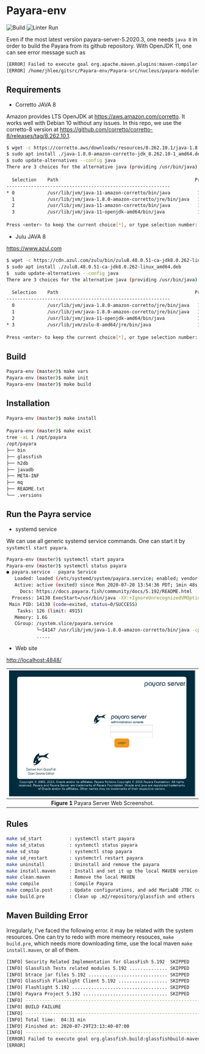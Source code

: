# Payara-env

![Build](https://github.com/jeonghanlee/Payara-env/workflows/Build/badge.svg)
![Linter Run](https://github.com/jeonghanlee/Payara-env/workflows/Linter%20Run/badge.svg)

Even if the most latest version payara-server-5.2020.3, one needs `java 8` in order to build the Payara from its github repository.
With OpenJDK 11, one can see error message such as

```bash
[ERROR] Failed to execute goal org.apache.maven.plugins:maven-compiler-plugin:3.8.0:compile (default-compile) on project asadmin-audit: Compilation failure
[ERROR] /home/jhlee/gitsrc/Payara-env/Payara-src/nucleus/payara-modules/asadmin-audit/src/main/java/fish/payara/audit/admin/SetAdminAuditServiceNotifierConfiguration.java:[168,67] incompatible types: org.jvnet.hk2.config.ConfigBeanProxy cannot be converted to fish.payara.nucleus.notification.configuration.Notifier
```

## Requirements

* Corretto JAVA 8

Amazon provides LTS OpenJDK at <https://aws.amazon.com/corretto>. It works well with Debian 10 without any issues.
In this repo, we use the corretto-8 version at <https://github.com/corretto/corretto-8/releases/tag/8.262.10.1>.

```bash
$ wget -c https://corretto.aws/downloads/resources/8.262.10.1/java-1.8.0-amazon-corretto-jdk_8.262.10-1_amd64.deb
$ sudo apt install ./java-1.8.0-amazon-corretto-jdk_8.262.10-1_amd64.deb
$ sudo update-alternatives --config java
There are 3 choices for the alternative java (providing /usr/bin/java).

  Selection    Path                                                  Priority   Status
------------------------------------------------------------
* 0            /usr/lib/jvm/java-11-amazon-corretto/bin/java          11100008  auto mode
  1            /usr/lib/jvm/java-1.8.0-amazon-corretto/jre/bin/java   10800262  manual mode
  2            /usr/lib/jvm/java-11-amazon-corretto/bin/java          11100008  manual mode
  3            /usr/lib/jvm/java-11-openjdk-amd64/bin/java            1111      manual mode

Press <enter> to keep the current choice[*], or type selection number: 1
```

* Julu JAVA 8

<https://www.azul.com>

```bash
$ wget -c https://cdn.azul.com/zulu/bin/zulu8.48.0.51-ca-jdk8.0.262-linux_amd64.deb
$ sudo apt install ./zulu8.48.0.51-ca-jdk8.0.262-linux_amd64.deb
$  sudo update-alternatives --config java
There are 3 choices for the alternative java (providing /usr/bin/java).

  Selection    Path                                                  Priority   Status
------------------------------------------------------------
  0            /usr/lib/jvm/java-1.8.0-amazon-corretto/jre/bin/java   10800262  auto mode
  1            /usr/lib/jvm/java-1.8.0-amazon-corretto/jre/bin/java   10800262  manual mode
  2            /usr/lib/jvm/java-11-openjdk-amd64/bin/java            1111      manual mode
* 3            /usr/lib/jvm/zulu-8-amd64/jre/bin/java                 1804800   manual mode

Press <enter> to keep the current choice[*], or type selection number:
```

## Build

```bash
Payara-env (master)$ make vars
Payara-env (master)$ make init
Payara-env (master)$ make build
```

## Installation

```bash
Payara-env (master)$ make install

Payara-env (master)$ make exist
tree -aL 1 /opt/payara
/opt/payara
├── bin
├── glassfish
├── h2db
├── javadb
├── META-INF
├── mq
├── README.txt
└── .versions
```

## Run the Payra service

* systemd service

We can use all generic systemd service commands. One can start it by `systemctl start payara`.

```bash
Payara-env (master)$ systemctl start payara
Payara-env (master)$ systemctl status payara
● payara.service - payara Service
   Loaded: loaded (/etc/systemd/system/payara.service; enabled; vendor preset: enabled)
   Active: active (exited) since Mon 2020-07-20 13:54:36 PDT; 1min 48s ago
     Docs: https://docs.payara.fish/community/docs/5.192/README.html
  Process: 14130 ExecStart=/usr/bin/java -XX:+IgnoreUnrecognizedVMOptions -jar /opt/payara/glassfish/lib/client/appserver-cli.jar start-domain productio
 Main PID: 14130 (code=exited, status=0/SUCCESS)
    Tasks: 126 (limit: 4915)
   Memory: 1.6G
   CGroup: /system.slice/payara.service
           └─14147 /usr/lib/jvm/java-1.8.0-amazon-corretto/bin/java -cp /opt/payara/glassfish/modules/glassfish.jar -XX:+UnlockDiagnosticVMOptions -XX:M
           .....
```

* Web site

<http://localhost:4848/>

|![Payara Server](docs/payara_server.png)|
| :---: |
|**Figure 1** Payara Server Web Screenshot.|

## Rules

```bash
make sd_start          : systemctl start payara
make sd_status         : systemctl status payara
make sd_stop           : systemctl stop payara
make sd_restart        : systemctrl restart payara
make uninstall         : Uninstall and remove the payara
make install.maven     : Install and set it up the local MAVEN version in .maven path
make clean.maven       : Remove the local MAVEN
make compile           : Compile Payara
make compile.post      : Update configurations, and add MariaDB JTBC connector
make build.pre         : Clean up .m2/repository/glassfish and others
```

## Maven Building Error

Irregularly, I've faced the following error. it may be related with the system resources. One can try to redo with more memeory resouces, `make build.pre`, which needs more downloading time, use the local maven `make install.maven`, or all of them.

```bash
[INFO] Security Related Implementation for GlassFish 5.192  SKIPPED
[INFO] GlassFish Tests related modules 5.192 .............. SKIPPED
[INFO] btrace jar files 5.192 ............................. SKIPPED
[INFO] GlassFish Flashlight Client 5.192 .................. SKIPPED
[INFO] Flashlight 5.192 ................................... SKIPPED
[INFO] Payara Project 5.192 ............................... SKIPPED
[INFO] ------------------------------------------------------------------------
[INFO] BUILD FAILURE
[INFO] ------------------------------------------------------------------------
[INFO] Total time:  04:31 min
[INFO] Finished at: 2020-07-29T23:13:40-07:00
[INFO] ------------------------------------------------------------------------
[ERROR] Failed to execute goal org.glassfish.build:glassfishbuild-maven-plugin:3.2.20.payara-p1:exec (create-glassfish-domain) on project payara: Execution create-glassfish-domain of goal org.glassfish.build:glassfishbuild-maven-plugin:3.2.20.payara-p1:exec failed: null returned: 1 -> [Help 1]
[ERROR]
```
